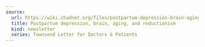 ```yaml
---
source:
  url: https://wiki.chadnet.org/files/postpartum-depression-brain-aging-and-reductionism.pdf
  title: Postpartum depression, brain, aging, and reductionism
  kind: newsletter
  series: Townsend Letter for Doctors & Patients
---
```

